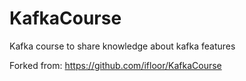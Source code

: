 # KafkaCourse
Kafka course to share knowledge about kafka features

Forked from:
https://github.com/ifloor/KafkaCourse

